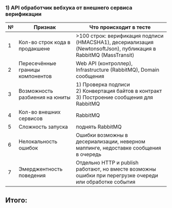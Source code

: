 ### 1) API обработчик вебхука от внешнего сервиса верификации

| №  | Признак                                 | Что происходит в тесте                                                                                      |
|----|------------------------------------------|-------------------------------------------------------------------------------------------------------------|
| 1  | Кол-во строк кода в продакшене          | >100 строк: верификация подписи (HMACSHA1), десериализация (NewtonsoftJson), публикация в RabbitMQ (MassTransit) |
| 2  | Пересечённые границы компонентов        | Web API (контроллер), Infrastructure (RabbitMQ), Domain сообщения                                |
| 3  | Возможность разбиения на юниты          | 1) Проверка подписи<br>2) Конвертация байтов в контракт<br>3) Построение сообщения для RabbitMQ             |
| 4  | Кол-во внешних сервисов                 | RabbitMQ                                                         |
| 5  | Сложность запуска                        | поднять RabbitMQ                  |
| 6  | Нелокальность ошибок                    | Ошибки возможны в десериализации, неверном маппинге, недоставке сообщения в очередь                         |
| 7  | Эмерджентность поведения                | Отдельно HTTP и publish работают, но вместе возможны ошибки при перегрузке очереди или обработке события    |


## Итого:
